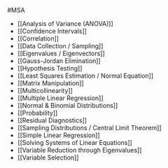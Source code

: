 #MSA
- [[Analysis of Variance (ANOVA)]]
- [[Confidence Intervals]]
- [[Correlation]]
- [[Data Collection / Sampling]]
- [[Eigenvalues / Eigenvectors]]
- [[Gauss-Jordan Elimination]]
- [[Hypothesis Testing]]
- [[Least Squares Estimation / Normal Equation]]
- [[Matrix Manipulation]]
- [[Multicollinearity]]
- [[Multiple Linear Regression]]
- [[Normal & Binomial Distributions]]
- [[Probability]]
- [[Residual Diagnostics]]
- [[Sampling Distributions / Central Limit Theorem]]
- [[Simple Linear Regression]]
- [[Solving Systems of Linear Equations]]
- [[Variable Reduction through Eigenvalues]]
- [[Variable Selection]]

